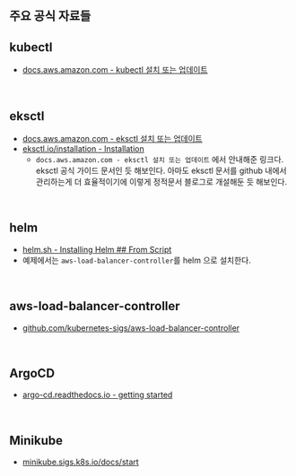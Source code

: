 ## 주요 공식 자료들



## kubectl

- [docs.aws.amazon.com - kubectl 설치 또는 업데이트](https://docs.aws.amazon.com/ko_kr/eks/latest/userguide/install-kubectl.html)

<br>



## eksctl

- [docs.aws.amazon.com - eksctl 설치 또는 업데이트](https://docs.aws.amazon.com/ko_kr/eks/latest/userguide/eksctl.html)
- [eksctl.io/installation - Installation](https://eksctl.io/installation/)
  - `docs.aws.amazon.com - eksctl 설치 또는 업데이트` 에서 안내해준 링크다. eksctl 공식 가이드 문서인 듯 해보인다. 아마도 eksctl 문서를 github 내에서 관리하는게 더 효율적이기에 이렇게 정적문서 블로그로 개설해둔 듯 해보인다.

<br>



## helm

- [helm.sh - Installing Helm ## From Script](https://helm.sh/docs/intro/install/#from-script)
- 예제에서는 `aws-load-balancer-controller`를 helm 으로 설치한다.

<br>



## aws-load-balancer-controller

- [github.com/kubernetes-sigs/aws-load-balancer-controller](https://github.com/kubernetes-sigs/aws-load-balancer-controller)

<br>



## ArgoCD

- [argo-cd.readthedocs.io - getting started](https://argo-cd.readthedocs.io/en/stable/getting_started/)

<br>



## Minikube

- [minikube.sigs.k8s.io/docs/start](https://minikube.sigs.k8s.io/docs/start/)

